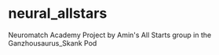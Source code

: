 # neural_allstars
Neuromatch Academy Project by Amin's All Starts group in the Ganzhousaurus_Skank Pod
